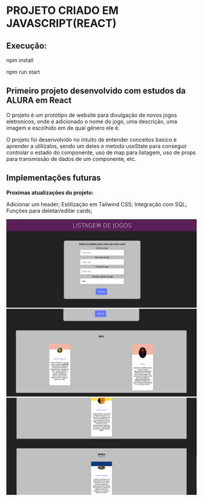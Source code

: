 # PROJETO CRIADO EM JAVASCRIPT(REACT)

## Execução:

npm install  

npm run start

## Primeiro projeto desenvolvido com estudos da ALURA em React

O projeto é um protótipo de website para divulgação de novos jogos eletronicos, onde é adicionado o nome do jogo, uma descrição, uma imagem e escolhido em de qual gênero ele é.  

O projeto foi desenvolvido no intuito de entender conceitos basico e aprender a utilizalos, sendo um deles o metodo useState para conseguir controlar o estado do componente, uso de map para listagem, uso de props para transmissão de dados de um componente, etc.

## Implementações futuras

**Proximas atualizações do projeto:**

Adicionar um header;
Estilização em Tailwind CSS;
Integração com SQL;
Funções para deletar/editar cards;

<img src="/src/img/TelaInicial.png" alt="Tela inicial do projeto">
<img src="/src/img/Cards1.png" alt="Cards adicionados">
<img src="/src/img/Cards2.png" alt="Cards adicionados">






